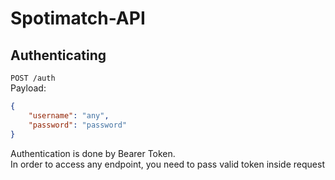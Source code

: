 # Spotimatch-API

## Authenticating

`POST /auth`  
Payload:  
```json
{
    "username": "any",
    "password": "password"
}
```

Authentication is done by Bearer Token.  
In order to access any endpoint, you need to pass valid token inside request
